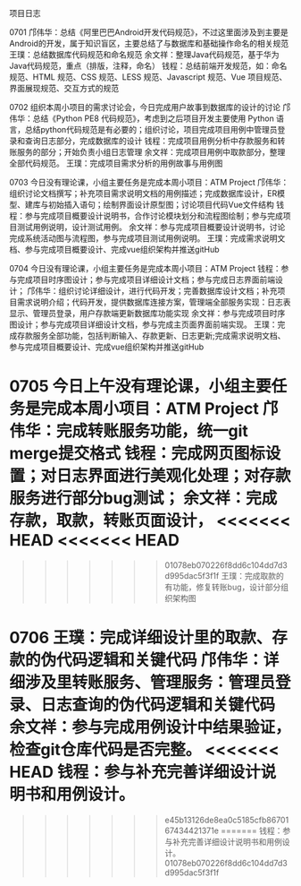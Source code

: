 项目日志

0701
邝伟华：总结《阿里巴巴Android开发代码规范》，不过这里面涉及到主要是Android的开发，属于知识盲区，主要总结了与数据库和基础操作命名的相关规范
王璞：总结数据库代码规范和命名规范
余文祥：整理Java代码规范，基于华为Java代码规范，重点（排版，注释，命名）
钱程：总结前端开发规范，如：命名规范、HTML 规范、CSS 规范、LESS 规范、Javascript 规范、Vue 项目规范、界面展现规范、交互方式的规范

0702
组织本周小项目的需求讨论会，今日完成用户故事到数据库的设计的讨论
邝伟华：总结《Python PE8 代码规范》，考虑到之后项目开发主要使用 Python 语言，总结python代码规范是有必要的；组织讨论，项目完成项目用例中管理员登录和查询日志部分，完成数据库的设计
钱程：完成项目用例分析中存款服务和转账服务的部分；开始负责小组日志管理
余文祥：完成项目用例中取款部分，整理全部代码规范。
王璞：完成项目需求分析的用例故事与用例图

0703
今日没有理论课，小组主要任务是完成本周小项目：ATM Project
邝伟华：组织讨论文档撰写；补充项目需求说明文档的用例描述；完成数据库设计，ER模型、建库与初始插入语句；绘制界面设计原型图；讨论项目代码Vue文件结构
钱程：参与完成项目概要设计说明书，合作讨论模块划分和流程图绘制；参与完成项目测试用例说明，设计测试用例。
余文祥：参与完成项目概要设计说明书，讨论完成系统活动图与流程图，参与完成项目测试用例说明。
王璞：完成需求说明文档、参与完成项目概要设计、完成vue组织架构并推送gitHub

0704
今日没有理论课，小组主要任务是完成本周小项目：ATM Project
钱程：参与完成项目时序图设计；参与完成项目详细设计文档；参与完成日志界面前端设计；
邝伟华：组织讨论详细设计，进行代码开发；完善数据库设计文档；补充项目需求说明介绍；代码开发，提供数据库连接方案，管理端全部服务实现：日志表显示、管理员登录，用户存款端更新数据库功能实现
余文祥：参与完成项目时序图设计；参与完成项目详细设计文档，参与完成主页面界面前端实现。
王璞：完成存款服务全部功能，包括判断输入、存款更新、日志更新;完成需求说明文档、参与完成项目概要设计、完成vue组织架构并推送gitHub

0705
今日上午没有理论课，小组主要任务是完成本周小项目：ATM Project
邝伟华：完成转账服务功能，统一git merge提交格式
钱程：完成网页图标设置；对日志界面进行美观化处理；对存款服务进行部分bug测试；
余文祥：完成存款，取款，转账页面设计，
<<<<<<< HEAD
<<<<<<< HEAD
=======
>>>>>>> 01078eb070226f8dd6c104dd7d3d995dac5f3f1f
王璞：完成取款的有功能，修复转账bug，设计部分组织架构图

0706
王璞：完成详细设计里的取款、存款的伪代码逻辑和关键代码
邝伟华：详细涉及里转账服务、管理服务：管理员登录、日志查询的伪代码逻辑和关键代码
余文祥：参与完成用例设计中结果验证，检查git仓库代码是否完整。
<<<<<<< HEAD
钱程：参与补充完善详细设计说明书和用例设计。
=======
>>>>>>> e45b13126de8ea0c5185cfb8670167434421371e
=======
钱程：参与补充完善详细设计说明书和用例设计。
>>>>>>> 01078eb070226f8dd6c104dd7d3d995dac5f3f1f
